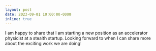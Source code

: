 ```yaml
---
layout: post
date: 2023-09-01 10:00:00-0000
inline: true
---
```


I am happy to share that I am starting a new position as an accelerator physicist at a stealth startup. Looking forward to when I can share more about the exciting work we are doing!
